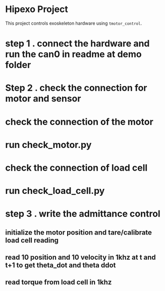# Hipexo Project

This project controls exoskeleton hardware using `tmotor_control`.


# step 1 . connect the hardware and run the can0 in readme at demo folder
# Step 2 . check the connection for motor and sensor 
# check the connection of the motor 
# run check_motor.py
# check the connection of load cell 
# run check_load_cell.py 
# step 3 . write the admittance control 
## initialize the motor position and tare/calibrate load cell reading 
## read 10 position and 10 velocity in 1khz at t and t+1 to get theta_dot and theta ddot 
## read torque from load cell in 1khz 

